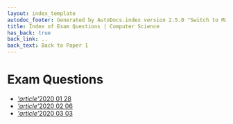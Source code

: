 ```yaml
---
layout: index_template
autodoc_footer: Generated by AutoDocs.index version 2.5.0 "Switch to Material Icons" ⓒ Starwort, 2020
title: Index of Exam Questions | Computer Science
has_back: true
back_link: ..
back_text: Back to Paper 1
---
```


# **Exam Questions**

- <a href='./2020_01_28.md'><i title='MD file' class="material-icons">'article'</i>2020 01 28</a>
- <a href='./2020_02_06.md'><i title='MD file' class="material-icons">'article'</i>2020 02 06</a>
- <a href='./2020_03_03.md'><i title='MD file' class="material-icons">'article'</i>2020 03 03</a>
